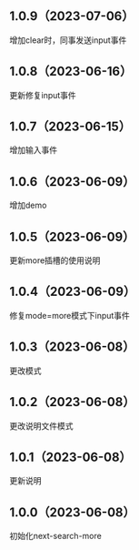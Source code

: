 ## 1.0.9（2023-07-06）
增加clear时，同事发送input事件
## 1.0.8（2023-06-16）
更新修复input事件
## 1.0.7（2023-06-15）
增加输入事件
## 1.0.6（2023-06-09）
增加demo
## 1.0.5（2023-06-09）
更新more插槽的使用说明
## 1.0.4（2023-06-09）
修复mode=more模式下input事件
## 1.0.3（2023-06-08）
更改模式
## 1.0.2（2023-06-08）
更改说明文件模式
## 1.0.1（2023-06-08）
更新说明
## 1.0.0（2023-06-08）
初始化next-search-more
